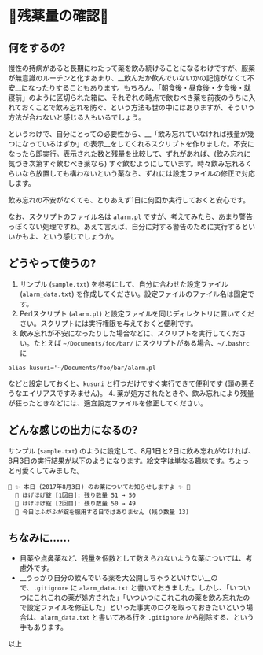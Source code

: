 # 💊残薬量の確認💊

## 何をするの?
慢性の持病があると長期にわたって薬を飲み続けることになるわけですが、服薬が無意識のルーチンと化すあまり、__飲んだか飲んでいないかの記憶がなくて不安__になったりすることもあります。もちろん、「朝食後・昼食後・夕食後・就寝前」のように区切られた箱に、それぞれの時点で飲むべき薬を前夜のうちに入れておくことで飲み忘れを防ぐ、という方法も世の中にはありますが、そういう方法が合わないと感じる人もいるでしょう。

というわけで、自分にとっての必要性から、__「飲み忘れていなければ残量が幾つになっているはずか」の表示__をしてくれるスクリプトを作りました。不安になったら即実行。表示された数と残量を比較して、ずれがあれば、(飲み忘れに気づき次第すぐ飲むべき薬なら) すぐ飲むようにしています。時々飲み忘れるくらいなら放置しても構わないという薬なら、ずれには設定ファイルの修正で対応します。

飲み忘れの不安がなくても、とりあえず1日に何回か実行しておくと安心です。

なお、スクリプトのファイル名は `alarm.pl` ですが、考えてみたら、あまり警告っぽくない処理ですね。あえて言えば、自分に対する警告のために実行するといいかもよ、という感じでしょうか。

## どうやって使うの?
1. サンプル (`sample.txt`) を参考にして、自分に合わせた設定ファイル (`alarm_data.txt`) を作成してください。設定ファイルのファイル名は固定です。
2. Perlスクリプト (`alarm.pl`) と設定ファイルを同じディレクトリに置いてください。スクリプトには実行権限を与えておくと便利です。
3. 飲み忘れが不安になったりした場合などに、スクリプトを実行してください。たとえば `~/Documents/foo/bar/` にスクリプトがある場合、`~/.bashrc` に
````
alias kusuri='~/Documents/foo/bar/alarm.pl
````
などと設定しておくと、`kusuri` と打つだけですぐ実行できて便利です (頭の悪そうなエイリアスですみません)。
4. 薬が処方されたときや、飲み忘れにより残量が狂ったときなどには、適宜設定ファイルを修正してください。

## どんな感じの出力になるの?
サンプル (`sample.txt`) のように設定して、8月1日と2日に飲み忘れがなければ、8月3日の実行結果が以下のようになります。絵文字は単なる趣味です。ちょっと可愛くしてみました。

````
🍄 ✨ 本日 (2017年8月3日) のお薬についてお知らせしますよ ✨ 🍄
  💊 ほげほげ錠 [1回目]: 残り数量 51 → 50
  💊 ほげほげ錠 [2回目]: 残り数量 50 → 49
  🙊 今日はふがふが錠を服用する日ではありません (残り数量 13)
````

## ちなみに……
* 目薬や点鼻薬など、残量を個数として数えられないような薬については、考慮外です。
* __うっかり自分の飲んでいる薬を大公開しちゃうといけない__ので、`.gitignore` に `alarm_data.txt` と書いておきました。しかし、「いついつにこれこれの薬が処方された」「いついつにこれこれの薬を飲み忘れたので設定ファイルを修正した」といった事実のログを取っておきたいという場合は、`alarm_data.txt` と書いてある行を `.gitignore` から削除する、という手もあります。

以上